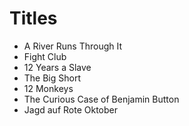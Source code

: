 # Titles

- A River Runs Through It
- Fight Club
- 12 Years a Slave
- The Big Short
- 12 Monkeys
- The Curious Case of Benjamin Button
- Jagd auf Rote Oktober

